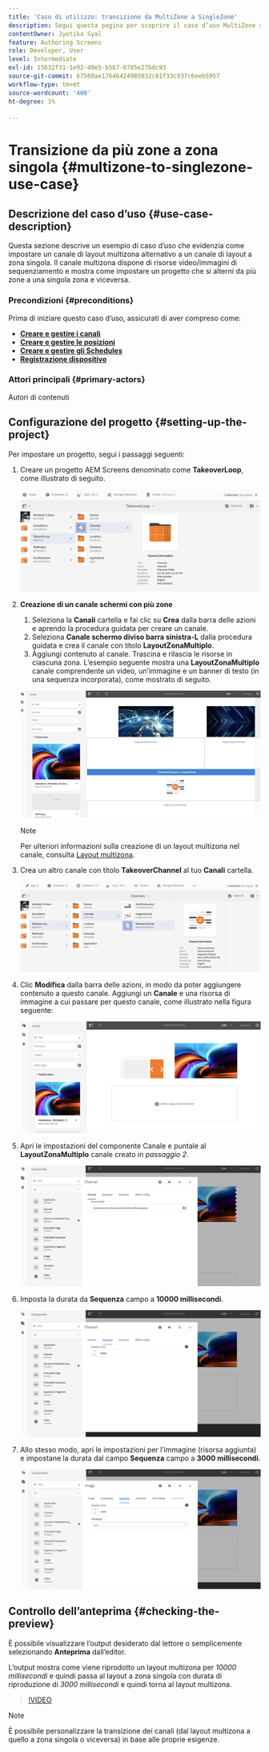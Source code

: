 ```yaml
---
title: 'Caso di utilizzo: transizione da MultiZone a SingleZone'
description: Segui questa pagina per scoprire il caso d’uso MultiZone sulle transizioni SingleZone.
contentOwner: Jyotika Syal
feature: Authoring Screens
role: Developer, User
level: Intermediate
exl-id: 15632f31-1e92-40e5-b567-8705e27bdc93
source-git-commit: 67560ae17646424985032c81f33c937c6eeb5957
workflow-type: tm+mt
source-wordcount: '400'
ht-degree: 1%

---
```


# Transizione da più zone a zona singola {#multizone-to-singlezone-use-case}

## Descrizione del caso d’uso {#use-case-description}

Questa sezione descrive un esempio di caso d’uso che evidenzia come impostare un canale di layout multizona alternativo a un canale di layout a zona singola. Il canale multizona dispone di risorse video/immagini di sequenziamento e mostra come impostare un progetto che si alterni da più zone a una singola zona e viceversa.

### Precondizioni {#preconditions}

Prima di iniziare questo caso d’uso, assicurati di aver compreso come:

* **[Creare e gestire i canali](managing-channels.md)**
* **[Creare e gestire le posizioni](managing-locations.md)**
* **[Creare e gestire gli Schedules](managing-schedules.md)**
* **[Registrazione dispositivo](device-registration.md)**

### Attori principali {#primary-actors}

Autori di contenuti

## Configurazione del progetto {#setting-up-the-project}

Per impostare un progetto, segui i passaggi seguenti:

1. Creare un progetto AEM Screens denominato come **TakeoverLoop**, come illustrato di seguito.

   ![risorsa](assets/mz-to-sz1.png)


1. **Creazione di un canale schermi con più zone**

   1. Seleziona la **Canali** cartella e fai clic su **Crea** dalla barra delle azioni e aprendo la procedura guidata per creare un canale.
   1. Seleziona **Canale schermo diviso barra sinistra-L** dalla procedura guidata e crea il canale con titolo **LayoutZonaMultiplo**.
   1. Aggiungi contenuto al canale. Trascina e rilascia le risorse in ciascuna zona. L’esempio seguente mostra una **LayoutZonaMultiplo** canale comprendente un video, un’immagine e un banner di testo (in una sequenza incorporata), come mostrato di seguito.

   ![risorsa](assets/mz-to-sz2.png)

   >[!NOTE]
   >
   >Per ulteriori informazioni sulla creazione di un layout multizona nel canale, consulta [Layout multizona](multi-zone-layout-aem-screens.md).


1. Crea un altro canale con titolo **TakeoverChannel** al tuo **Canali** cartella.

   ![risorsa](assets/mz-to-sz3.png)

1. Clic **Modifica** dalla barra delle azioni, in modo da poter aggiungere contenuto a questo canale. Aggiungi un **Canale** e una risorsa di immagine a cui passare per questo canale, come illustrato nella figura seguente:

   ![risorsa](assets/mz-to-sz4.png)

1. Apri le impostazioni del componente Canale e puntale al **LayoutZonaMultiplo** canale creato in *passaggio 2*.

   ![risorsa](assets/mz-to-sz5.png)

1. Imposta la durata da **Sequenza** campo a **10000 millisecondi**.

   ![risorsa](assets/mz-to-sz6.png)

1. Allo stesso modo, apri le impostazioni per l’immagine (risorsa aggiunta) e impostane la durata dal campo **Sequenza** campo a **3000 millisecondi**.

   ![risorsa](assets/mz-to-sz7.png)

## Controllo dell’anteprima {#checking-the-preview}

È possibile visualizzare l’output desiderato dal lettore o semplicemente selezionando **Anteprima** dall’editor.

L’output mostra come viene riprodotto un layout multizona per *10000 millisecondi* e quindi passa al layout a zona singola con durata di riproduzione di *3000 millisecondi* e quindi torna al layout multizona.

>[!VIDEO](https://video.tv.adobe.com/v/30366)

>[!NOTE]
>
>È possibile personalizzare la transizione dei canali (dal layout multizona a quello a zona singola o viceversa) in base alle proprie esigenze.
